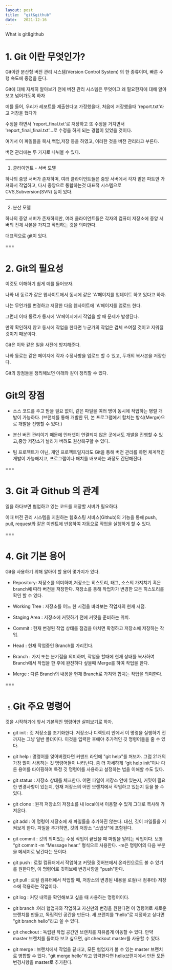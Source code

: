 ```yaml
---
layout: post
title:  "git&github"
date:   2021-12-16
---
```


<p class="intro">What is git&github<p>

# 1. Git 이란 무엇인가?


 Git이란 분산형 버전 관리 시스템(Version Control System) 의 한 종류이며, 빠른 수행 속도에 중점을 둔다.

Git에 대해 자세히 알아보기 전에 버전 관리 시스템은 무엇이고 왜 필요한지에 대해 알아보고 넘어가도록 하자

예를 들어, 우리가 레포트를 제출한다고 가정했을때, 처음에 저장했을때 'report.txt'라고 저장을 했다가

수정을 하면서 'report_final.txt'로 저장하고 또 수정을 거치면서 'report_final_final.txt'...로 수정을 하게 되는 경험이 있었을 것이다.

여기서 이 파일들을 복사,백업,저장 등을 하였고, 이러한 것을 버전 관리라고 부른다.

버전 관리에는 두 가지로 나눠볼 수 있다.


---
1. 클라이언트 - 서버 모델


하나의 중앙 서버가 존재하며, 여러 클라이언트들은 중앙 서버에서 각자 맡은 파트만 가져와서 작업하고,
다시 중앙으로 통합하는것
대표적 시스템으로 CVS,Subversion(SVN) 등이 있다.


---
2. 분산 모델


하나의 중앙 서버가 존재하지만, 여러 클라이언트들은 각자의 컴퓨터 저장소에 중앙 서버의 전체 사본을 가지고 작업하는 것을 의미한다.

대표적으로 git이 있다.


===


# 2. Git의 필요성


 이것도 이해하기 쉽게 예를 들어보자.

나와 내 동료가 같은 웹사이트에서 동시에 같은 'A'페이지를 업데이트 하고 있다고 하자.

나는 무언가를 변경하고 저장한 다음 웹사이트에 'A'페이지를 업로드 한다.

그런데 이때 동료가 동시에 'A'페이지에서 작업을 할 때 문제가 발생된다.

만약 확인하지 않고 동시에 작업을 한다면 누군가의 작업은 겹체 쓰여질 것이고 지워질 것이기 때문이다.

Git은 이와 같은 일을 사전에 방지해준다.

나와 동료는 같은 페이지에 각자 수정사항을 업로드 할 수 있고, 두개의 복사본을 저장한다.

Git의 장점들을 정리해보면 아래와 같이 정리할 수 있다.



# Git의 장점


* 소스 코드를 주고 받을 필요 없이, 같은 파일을 여러 명이 동시에 작업하는 병렬 개발이 가능하다.
(브랜치를 통해 개발한 뒤, 본 프로그램에서 합치는 방식(Merge)으로 개발을 진행할 수 있다.)


* 분산 버전 관리이기 때문에 인터넷이 연결되지 않은 곳에서도 개발을 진행할 수 있고,중앙 저장소가 날라가 버려도 원상복구할 수 있다.


* 팀 프로젝트가 아닌, 개인 프로젝트일지라도 Git을 통해 버전 관리를 하면 체계적인 개발이 가능해지고, 프로그램이나 패치를 배포하는 과정도 간단해진다.


===


# 3. Git 과 Github 의 관계


일을 하다보면 협업하고 있는 코드를 저장할 서버가 필요하다.

이때 버전 관리 시스템을 지원하는 웹호스팅 서비스(Github)의 기능을 통해 push, pull, request와 같은 이벤트에 반응하여 자동으로 작업을 실행하게 할 수 있다.


===


# 4. Git 기본 용어
Git을 사용하기 위해 알아야 할 용어 몇가지가 있다.


* Repository: 저장소를 의미하며,저장소는 히스토리, 태그, 소스의 가지치기 혹은 branch에 따라 버전을 저장한다. 저장소를 통해 작업자가 변경한 모든 히스토리를 확인 할 수 있다.


* Working Tree : 저장소를 어느 한 시점을 바라보는 작업자의 현재 시점.


* Staging Area : 저장소에 커밋하기 전에 커밋을 준비하는 위치.


* Commit : 현재 변경된 작업 상태를 점검을 마치면 확정하고 저장소에 저장하는 작업.


* Head : 현재 작업중인 Branch를 가리킨다.


* Branch : 가지 또는 분기점을 의미하며, 작업을 할때에 현재 상태를 복사하여 Branch에서 작업을 한 후에 완전하다 싶을때 Merge를 하여 작업을 한다.


* Merge : 다른 Branch의 내용을 현재 Branch로 가져와 합치는 작업을 의미한다.


===


5. # Git 주요 명령어


깃을 시작하기에 앞서 기본적인 명령어만 살펴보기로 하자.


* git init : 깃 저장소를 초기화한다. 저장소나 디렉토리 안에서 이 명령을 실행하기 전까지는 그냥 일반 폴더이다. 이것을 입력한 후에야 추가적인 깃 명령어들을 줄 수 있다.


* git help : 명령어를 잊어버렸다면 커맨드 라인에 "git help"를 쳐보자. 그럼 21개의 가장 많이 사용하는 깃 명령어들이 나타난다. 좀 더 자세하게 “git help init”이나 다른 용어를 타이핑하여 특정 깃 명령어를 사용하고 설정하는 법을 이해할 수도 있다.


* git status : 저장소 상태를 체크한다. 어떤 파일이 저장소 안에 있는지, 커밋이 필요한 변경사항이 있는지, 현재 저장소의 어떤 브랜치에서 작업하고 있는지 등을 볼 수 있다.


* git clone : 원격 저장소의 저장소를 내 local에서 이용할 수 있게 그대로 복사해 가져온다.


* git add : 이 명령이 저장소에 새 파일들을 추가하진 않는다. 대신, 깃이 파일들을 지켜보게 한다. 파일을 추가하면, 깃의 저장소 “스냅샷”에 포함된다.


* git commit : 깃의 의미있는 수정 작업이 끝났을 때 마침을 알리는 작업이다. 보통 “git commit -m “Message hear.” 형식으로 사용한다. -m은 명령어의 다음 부분을 메세지로 남긴다는 뜻이다.


* git push : 로컬 컴퓨터에서 작업하고 커밋을 깃허브에서 온라인으로도 볼 수 있기를 원한다면, 이 명령어로 깃허브에 변경사항을 "push"한다.


* git pull : 로컬 컴퓨터에서 작업할 때, 저장소의 변경된 내용을 로컬(내 컴퓨터) 저장소에 적용하는 작업이다.


* git log : 커밋 내역을 확인해보고 싶을 때 사용하는 명령어이다.


* git branch :여러 협업자와 작업하고 자신만의 변경을 원한다면 이 명령어로 새로운 브랜치를 만들고, 독립적인 공간을 만든다. 새 브랜치를 “hello”로 지정하고 싶다면 "git branch hello"라고 쓸 수 있다.


* git checkout : 독립된 작업 공간인 브랜치를 자유롭게 이동할 수 있다. 만약 master 브랜치를 들여다 보고 싶으면, git checkout master를 사용할 수 있다.


* git merge : 브랜치에서 작업을 끝내고, 모든 협업자가 볼 수 있는 master 브랜치로 병합할 수 있다. "git merge hello"라고 입력한다면 hello브랜치에서 만든 모든 변경사항을 master로 추가한다.